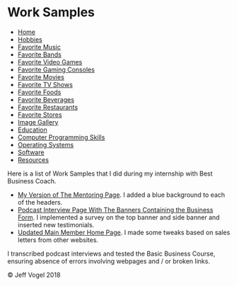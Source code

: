 <body onload = "WorkSamplesProcess()">
		<div id = "header">
			<h1>Work Samples</h1>
		</div>
		<div class="nav">
			<ul>
				<li><a href="Website About Me - Main - print.md">Home</a></li>
				<li><a href="Website About Me - Hobbies - print.md">Hobbies</a></li>
				<li><a href="Website About Me - Favorite Music - print.md">Favorite Music</a></li>
				<li><a href="Website About Me - Favorite Bands - print.md">Favorite Bands</a></li>
				<li><a href="Website About Me - Favorite Video Games - print.md">Favorite Video Games</a></li>
				<li><a href="Website About Me - Favorite Gaming Consoles - print.md">Favorite Gaming Consoles</a></li>
				<li><a href="Website About Me - Favorite Movies - print.md">Favorite Movies</a></li>
				<li><a href="Website About Me - Favorite TV Shows - print.md">Favorite TV Shows</a></li>
				<li><a href="Website About Me - Favorite Foods - print.md">Favorite Foods</a></li>
				<li><a href="Website About Me - Favorite Beverages - print.md">Favorite Beverages</a></li>
				<li><a href="Website About Me - Favorite Restaurants - print.md">Favorite Restaurants</a></li>
				<li><a href="Website About Me - Favorite Stores - print.md">Favorite Stores</a></li>
				<li><a href="Website About Me - Image Gallery - print.md">Image Gallery</a></li>
				<li><a href="Website About Me - Education - print.md">Education</a></li>
				<li><a href="Website About Me - Computer Programming Skills - print.md">Computer Programming Skills</a></li>
				<li><a href="Website About Me - Operating Systems - print.md">Operating Systems</a></li>
				<li><a href="Website About Me - Software - print.md">Software</a></li>
				<li><a href="Website About Me - Resources - print.md">Resources</a></li>
			</ul>
		</div>
		<div id = "content">
			<p>Here is a list of Work Samples that I did during my internship with Best Business Coach.</p>
			<div id = "myDivWorkSamplesElement">
				<ul>
					<li><a href="http://members.bestbusinesscoach.ca/jeff-job">My Version of The Mentoring Page</a>. I added a blue background to each of the headers.</li>
					<li><a href="http://members.bestbusinesscoach.ca/podcast-interviews">Podcast Interview Page With The Banners Containing the Business Form</a>. I implemented a survey on the top banner and side banner and inserted new testimonials.</li>
					<li><a href="http://members.bestbusinesscoach.ca/main-member-home">Updated Main Member Home Page</a>. I made some tweaks based on sales letters from other websites.</li>
				</ul>
				<p>I transcribed podcast interviews and tested the Basic Business Course, ensuring absence of errors involving webpages and / or broken links.</p>
				</ul>
			</div>
		</div>
		<div id = "footer">
			<p>&copy; Jeff Vogel 2018</p>
		</div>
	</body>
